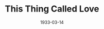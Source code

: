 ---
title: This Thing Called Love
date: 1933-03-14
closing_date: 
layout: productions
featured_image: 
image_caption:
image_credit:
playbill:
category:
Theatre: Theatre Jacksonville
cast:
  Harry Bertrand: Charles W. Crooke
  Ann Marvin: Elizabeth Edwards
  Normie DeWitt: Karst Connell
  Fred Garrett: Lawrence Case
  Marie: Lydia Hodges
  Dolly Garrett: Nadine Colson
  Dumary: Paul Delgado 
  Miss Alvaraz: Pearl DeMent
  Florence Bertrand: Sara Clark Kelly
  Tice Collins: William DeHoff
crew:
  Director:
    - Charles F. Hopkins, Jr.
  Scenery:
    - Bill Petrie
    - Ernestine Tyler
  Props: Mrs. R.R. Killinger
understudies:
orchestra:
external_links:
---